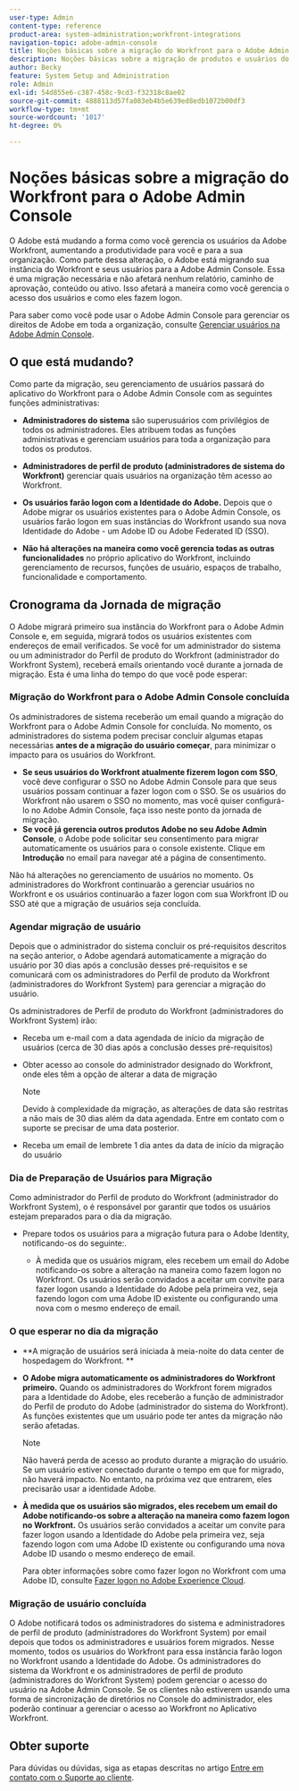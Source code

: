 ```yaml
---
user-type: Admin
content-type: reference
product-area: system-administration;workfront-integrations
navigation-topic: adobe-admin-console
title: Noções básicas sobre a migração do Workfront para o Adobe Admin Console
description: Noções básicas sobre a migração de produtos e usuários do Workfront para o Adobe Admin Console
author: Becky
feature: System Setup and Administration
role: Admin
exl-id: 54d855e6-c387-458c-9cd3-f32318c8ae02
source-git-commit: 4888113d57fa083eb4b5e639ed8edb1072b00df3
workflow-type: tm+mt
source-wordcount: '1017'
ht-degree: 0%

---
```


# Noções básicas sobre a migração do Workfront para o Adobe Admin Console

O Adobe está mudando a forma como você gerencia os usuários da Adobe Workfront, aumentando a produtividade para você e para a sua organização. Como parte dessa alteração, o Adobe está migrando sua instância do Workfront e seus usuários para a Adobe Admin Console. Essa é uma migração necessária e não afetará nenhum relatório, caminho de aprovação, conteúdo ou ativo. Isso afetará a maneira como você gerencia o acesso dos usuários e como eles fazem logon.

Para saber como você pode usar o Adobe Admin Console para gerenciar os direitos de Adobe em toda a organização, consulte [Gerenciar usuários na Adobe Admin Console](/help/quicksilver/administration-and-setup/add-users/create-and-manage-users/admin-console.md).

## O que está mudando?

Como parte da migração, seu gerenciamento de usuários passará do aplicativo do Workfront para o Adobe Admin Console com as seguintes funções administrativas:

* **Administradores do sistema** são superusuários com privilégios de todos os administradores. Eles atribuem todas as funções administrativas e gerenciam usuários para toda a organização para todos os produtos.

* **Administradores de perfil de produto (administradores de sistema do Workfront)** gerenciar quais usuários na organização têm acesso ao Workfront.

* **Os usuários farão logon com a Identidade do Adobe.** Depois que o Adobe migrar os usuários existentes para o Adobe Admin Console, os usuários farão logon em suas instâncias do Workfront usando sua nova Identidade do Adobe - um Adobe ID ou Adobe Federated ID (SSO).

* **Não há alterações na maneira como você gerencia todas as outras funcionalidades** no próprio aplicativo do Workfront, incluindo gerenciamento de recursos, funções de usuário, espaços de trabalho, funcionalidade e comportamento.

## Cronograma da Jornada de migração

O Adobe migrará primeiro sua instância do Workfront para o Adobe Admin Console e, em seguida, migrará todos os usuários existentes com endereços de email verificados. Se você for um administrador do sistema ou um administrador do Perfil de produto do Workfront (administrador do Workfront System), receberá emails orientando você durante a jornada de migração. Esta é uma linha do tempo do que você pode esperar:

### Migração do Workfront para o Adobe Admin Console concluída

Os administradores de sistema receberão um email quando a migração do Workfront para o Adobe Admin Console for concluída. No momento, os administradores do sistema podem precisar concluir algumas etapas necessárias **antes de a migração do usuário começar**, para minimizar o impacto para os usuários do Workfront.

* **Se seus usuários do Workfront atualmente fizerem logon com SSO**, você deve configurar o SSO no Adobe Admin Console para que seus usuários possam continuar a fazer logon com o SSO. Se os usuários do Workfront não usarem o SSO no momento, mas você quiser configurá-lo no Adobe Admin Console, faça isso neste ponto da jornada de migração.
* **Se você já gerencia outros produtos Adobe no seu Adobe Admin Console**, o Adobe pode solicitar seu consentimento para migrar automaticamente os usuários para o console existente. Clique em **Introdução** no email para navegar até a página de consentimento.

Não há alterações no gerenciamento de usuários no momento. Os administradores do Workfront continuarão a gerenciar usuários no Workfront e os usuários continuarão a fazer logon com sua Workfront ID ou SSO até que a migração de usuários seja concluída.

### Agendar migração de usuário

Depois que o administrador do sistema concluir os pré-requisitos descritos na seção anterior, o Adobe agendará automaticamente a migração do usuário por 30 dias após a conclusão desses pré-requisitos e se comunicará com os administradores do Perfil de produto da Workfront (administradores do Workfront System) para gerenciar a migração do usuário.

Os administradores de Perfil de produto do Workfront (administradores do Workfront System) irão:

* Receba um e-mail com a data agendada de início da migração de usuários (cerca de 30 dias após a conclusão desses pré-requisitos)
* Obter acesso ao console do administrador designado do Workfront, onde eles têm a opção de alterar a data de migração

  >[!NOTE]
  >
  >Devido à complexidade da migração, as alterações de data são restritas a não mais de 30 dias além da data agendada. Entre em contato com o suporte se precisar de uma data posterior.

* Receba um email de lembrete 1 dia antes da data de início da migração do usuário

### Dia de Preparação de Usuários para Migração

Como administrador do Perfil de produto do Workfront (administrador do Workfront System), o é responsável por garantir que todos os usuários estejam preparados para o dia da migração.

* Prepare todos os usuários para a migração futura para o Adobe Identity, notificando-os do seguinte:.

   * À medida que os usuários migram, eles recebem um email do Adobe notificando-os sobre a alteração na maneira como fazem logon no Workfront. Os usuários serão convidados a aceitar um convite para fazer logon usando a Identidade do Adobe pela primeira vez, seja fazendo logon com uma Adobe ID existente ou configurando uma nova com o mesmo endereço de email.

### O que esperar no dia da migração

* **A migração de usuários será iniciada à meia-noite do data center de hospedagem do Workfront. **

* **O Adobe migra automaticamente os administradores do Workfront primeiro.** Quando os administradores do Workfront forem migrados para a Identidade do Adobe, eles receberão a função de administrador do Perfil de produto do Adobe (administrador do sistema do Workfront). As funções existentes que um usuário pode ter antes da migração não serão afetadas.

  >[!NOTE]
  >
  >Não haverá perda de acesso ao produto durante a migração do usuário. Se um usuário estiver conectado durante o tempo em que for migrado, não haverá impacto. No entanto, na próxima vez que entrarem, eles precisarão usar a identidade Adobe.



* **À medida que os usuários são migrados, eles recebem um email do Adobe notificando-os sobre a alteração na maneira como fazem logon no Workfront.** Os usuários serão convidados a aceitar um convite para fazer logon usando a Identidade do Adobe pela primeira vez, seja fazendo logon com uma Adobe ID existente ou configurando uma nova Adobe ID usando o mesmo endereço de email.

  Para obter informações sobre como fazer logon no Workfront com uma Adobe ID, consulte [Fazer logon no Adobe Experience Cloud](/help/quicksilver/workfront-basics/navigate-workfront/workfront-navigation/adobe-unified-experience.md#log-in-to-adobe-experience-cloud).

### Migração de usuário concluída

O Adobe notificará todos os administradores do sistema e administradores de perfil de produto (administradores do Workfront System) por email depois que todos os administradores e usuários forem migrados. Nesse momento, todos os usuários do Workfront para essa instância farão logon no Workfront usando a Identidade do Adobe. Os administradores do sistema da Workfront e os administradores de perfil de produto (administradores do Workfront System) podem gerenciar o acesso do usuário na Adobe Admin Console. Se os clientes não estiverem usando uma forma de sincronização de diretórios no Console do administrador, eles poderão continuar a gerenciar o acesso ao Workfront no Aplicativo Workfront.

## Obter suporte

Para dúvidas ou dúvidas, siga as etapas descritas no artigo [Entre em contato com o Suporte ao cliente](/help/quicksilver/workfront-basics/tips-tricks-and-troubleshooting/contact-customer-support.md).




